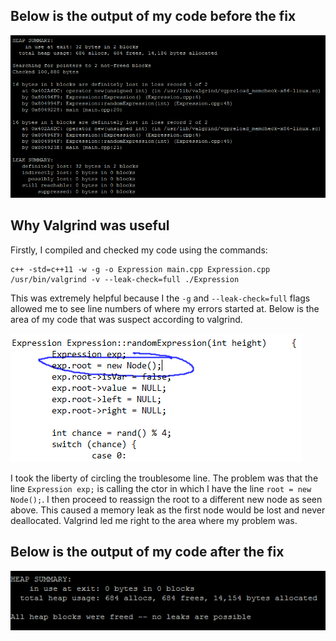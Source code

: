 ## Below is the output of my code before the fix
![Before Fix](beforeFix.png)

## Why Valgrind was useful
Firstly, I compiled and checked my code using the commands: 

    c++ -std=c++11 -w -g -o Expression main.cpp Expression.cpp
    /usr/bin/valgrind -v --leak-check=full ./Expression
    
This was extremely helpful because I the ```-g``` and ```--leak-check=full``` flags allowed me to see line numbers of where my errors started at. 
Below is the area of my code that was suspect according to valgrind.

![The Problem](theProblem.png)

I took the liberty of circling the troublesome line. The problem was that the line ```Expression exp;``` is calling the ctor in which I have the line ```root = new Node();```. I then proceed to reassign the root to a different new node as seen above. This caused a memory leak as the first node would be lost and never deallocated. Valgrind led me right to the area where my problem was.

## Below is the output of my code after the fix
![After fix](afterFix.png)